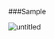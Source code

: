 ###Sample 

![untitled](https://github.com/antonfcss/Work-with-View/assets/95831815/24ddeaff-d542-422b-8c22-10cb286eb84e)
